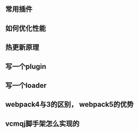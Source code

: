 ## 常用插件

## 如何优化性能

## 热更新原理

## 写一个plugin

## 写一个loader

## webpack4与3的区别， webpack5的优势

## vcmqj脚手架怎么实现的